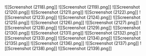 ![[Screenshot (2118).png]]
![[Screenshot (2119).png]]
![[Screenshot (2120).png]]
![[Screenshot (2121).png]]
![[Screenshot (2122).png]]
![[Screenshot (2123).png]]
![[Screenshot (2124).png]]
![[Screenshot (2125).png]]
![[Screenshot (2126).png]]
![[Screenshot (2127).png]]
![[Screenshot (2128).png]]
![[Screenshot (2129).png]]
![[Screenshot (2130).png]]
![[Screenshot (2131).png]]
![[Screenshot (2132).png]]
![[Screenshot (2133).png]]
![[Screenshot (2134).png]]
![[Screenshot (2135).png]]
![[Screenshot (2136).png]]
![[Screenshot (2137).png]]
![[Screenshot (2138).png]]
![[Screenshot (2139).png]]

